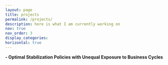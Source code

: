 ```yaml
---
layout: page
title: projects
permalink: /projects/
description: here is what I am currently working on
nav: true
nav_order: 3
display_categories: 
horizontal: true
---
```




**- Optimal Stabilization Policies with Unequal Exposure to Business Cycles**
